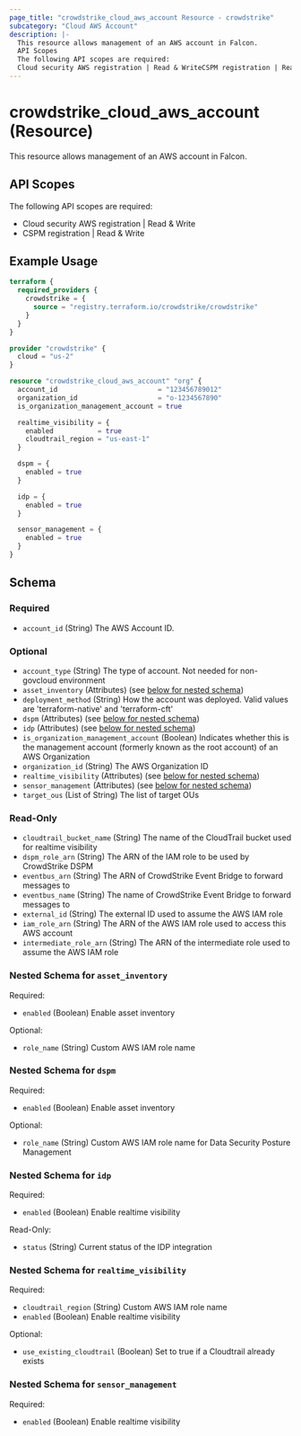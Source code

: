 ```yaml
---
page_title: "crowdstrike_cloud_aws_account Resource - crowdstrike"
subcategory: "Cloud AWS Account"
description: |-
  This resource allows management of an AWS account in Falcon.
  API Scopes
  The following API scopes are required:
  Cloud security AWS registration | Read & WriteCSPM registration | Read & Write
---
```


# crowdstrike_cloud_aws_account (Resource)

This resource allows management of an AWS account in Falcon.

## API Scopes

The following API scopes are required:

- Cloud security AWS registration | Read & Write
- CSPM registration | Read & Write


## Example Usage

```terraform
terraform {
  required_providers {
    crowdstrike = {
      source = "registry.terraform.io/crowdstrike/crowdstrike"
    }
  }
}

provider "crowdstrike" {
  cloud = "us-2"
}

resource "crowdstrike_cloud_aws_account" "org" {
  account_id                         = "123456789012"
  organization_id                    = "o-1234567890"
  is_organization_management_account = true

  realtime_visibility = {
    enabled           = true
    cloudtrail_region = "us-east-1"
  }

  dspm = {
    enabled = true
  }

  idp = {
    enabled = true
  }

  sensor_management = {
    enabled = true
  }
}
```

<!-- schema generated by tfplugindocs -->
## Schema

### Required

- `account_id` (String) The AWS Account ID.

### Optional

- `account_type` (String) The type of account. Not needed for non-govcloud environment
- `asset_inventory` (Attributes) (see [below for nested schema](#nestedatt--asset_inventory))
- `deployment_method` (String) How the account was deployed. Valid values are 'terraform-native' and 'terraform-cft'
- `dspm` (Attributes) (see [below for nested schema](#nestedatt--dspm))
- `idp` (Attributes) (see [below for nested schema](#nestedatt--idp))
- `is_organization_management_account` (Boolean) Indicates whether this is the management account (formerly known as the root account) of an AWS Organization
- `organization_id` (String) The AWS Organization ID
- `realtime_visibility` (Attributes) (see [below for nested schema](#nestedatt--realtime_visibility))
- `sensor_management` (Attributes) (see [below for nested schema](#nestedatt--sensor_management))
- `target_ous` (List of String) The list of target OUs

### Read-Only

- `cloudtrail_bucket_name` (String) The name of the CloudTrail bucket used for realtime visibility
- `dspm_role_arn` (String) The ARN of the IAM role to be used by CrowdStrike DSPM
- `eventbus_arn` (String) The ARN of CrowdStrike Event Bridge to forward messages to
- `eventbus_name` (String) The name of CrowdStrike Event Bridge to forward messages to
- `external_id` (String) The external ID used to assume the AWS IAM role
- `iam_role_arn` (String) The ARN of the AWS IAM role used to access this AWS account
- `intermediate_role_arn` (String) The ARN of the intermediate role used to assume the AWS IAM role

<a id="nestedatt--asset_inventory"></a>
### Nested Schema for `asset_inventory`

Required:

- `enabled` (Boolean) Enable asset inventory

Optional:

- `role_name` (String) Custom AWS IAM role name


<a id="nestedatt--dspm"></a>
### Nested Schema for `dspm`

Required:

- `enabled` (Boolean) Enable asset inventory

Optional:

- `role_name` (String) Custom AWS IAM role name for Data Security Posture Management


<a id="nestedatt--idp"></a>
### Nested Schema for `idp`

Required:

- `enabled` (Boolean) Enable realtime visibility

Read-Only:

- `status` (String) Current status of the IDP integration


<a id="nestedatt--realtime_visibility"></a>
### Nested Schema for `realtime_visibility`

Required:

- `cloudtrail_region` (String) Custom AWS IAM role name
- `enabled` (Boolean) Enable realtime visibility

Optional:

- `use_existing_cloudtrail` (Boolean) Set to true if a Cloudtrail already exists


<a id="nestedatt--sensor_management"></a>
### Nested Schema for `sensor_management`

Required:

- `enabled` (Boolean) Enable realtime visibility
